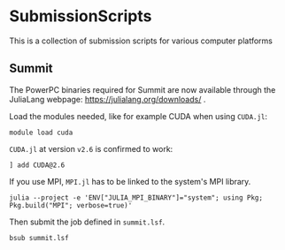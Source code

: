 # SubmissionScripts

This is a collection of submission scripts for various computer platforms

## Summit

The PowerPC binaries required for Summit are now available through the JuliaLang webpage: https://julialang.org/downloads/ .

Load the modules needed, like for example CUDA when using `CUDA.jl`:

```
module load cuda
```

`CUDA.jl` at version `v2.6` is confirmed to work:

```
] add CUDA@2.6
```

If you use MPI, `MPI.jl` has to be linked to the system's MPI library.

```
julia --project -e 'ENV["JULIA_MPI_BINARY"]="system"; using Pkg; Pkg.build("MPI"; verbose=true)'
```

Then submit the job defined in `summit.lsf`.

```
bsub summit.lsf
```

